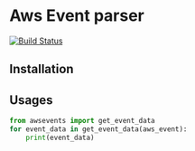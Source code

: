 # Aws Event parser

[![Build Status](https://travis-ci.org/iammehrabalam/awseventparser.png?branch=master)](https://travis-ci.org/iammehrabalam/awseventparser)

## Installation

## Usages
```python
from awsevents import get_event_data
for event_data in get_event_data(aws_event):
    print(event_data)
```
